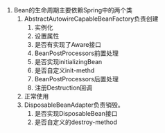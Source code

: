 1. Bean的生命周期主要依赖Spring中的两个类
	1. AbstractAutowireCapableBeanFactory负责创建
		1. 实例化
		2. 设置属性
		3. 是否有实现了Aware接口
		4. BeanPostProcessors前置处理
		5. 是否实现initializingBean
		6. 是否自定义init-methd
		7. BeanPostProcessors后置处理
		8. 注册Destruction回调
	2. 正常使用
	3. DisposableBeanAdapter负责销毁。
		1. 是否实现DisposableBean接口
		2. 是否自定义的destroy-method